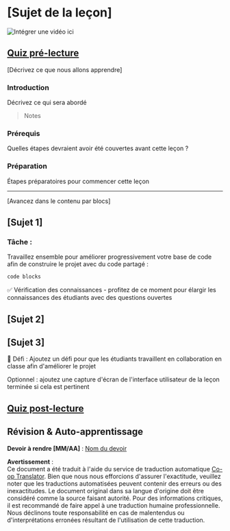 <!--
CO_OP_TRANSLATOR_METADATA:
{
  "original_hash": "0494be70ad7fadd13a8c3d549c23e355",
  "translation_date": "2025-08-25T01:08:07+00:00",
  "source_file": "lesson-template/README.md",
  "language_code": "fr"
}
-->
# [Sujet de la leçon]

![Intégrer une vidéo ici](../../../lesson-template/video-url)

## [Quiz pré-lecture](../../../lesson-template/quiz-url)

[Décrivez ce que nous allons apprendre]

### Introduction

Décrivez ce qui sera abordé

> Notes

### Prérequis

Quelles étapes devraient avoir été couvertes avant cette leçon ?

### Préparation

Étapes préparatoires pour commencer cette leçon

---

[Avancez dans le contenu par blocs]

## [Sujet 1]

### Tâche :

Travaillez ensemble pour améliorer progressivement votre base de code afin de construire le projet avec du code partagé :

```html
code blocks
```

✅ Vérification des connaissances - profitez de ce moment pour élargir les connaissances des étudiants avec des questions ouvertes

## [Sujet 2]

## [Sujet 3]

🚀 Défi : Ajoutez un défi pour que les étudiants travaillent en collaboration en classe afin d'améliorer le projet

Optionnel : ajoutez une capture d'écran de l'interface utilisateur de la leçon terminée si cela est pertinent

## [Quiz post-lecture](../../../lesson-template/quiz-url)

## Révision & Auto-apprentissage

**Devoir à rendre [MM/AA]** : [Nom du devoir](assignment.md)

**Avertissement** :  
Ce document a été traduit à l'aide du service de traduction automatique [Co-op Translator](https://github.com/Azure/co-op-translator). Bien que nous nous efforcions d'assurer l'exactitude, veuillez noter que les traductions automatisées peuvent contenir des erreurs ou des inexactitudes. Le document original dans sa langue d'origine doit être considéré comme la source faisant autorité. Pour des informations critiques, il est recommandé de faire appel à une traduction humaine professionnelle. Nous déclinons toute responsabilité en cas de malentendus ou d'interprétations erronées résultant de l'utilisation de cette traduction.